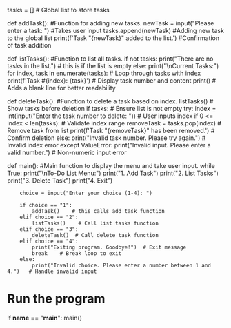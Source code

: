 tasks = []  # Global list to store tasks

def addTask():
    #Function for adding new tasks.
    newTask = input("Please enter a task: ") #Takes user input
    tasks.append(newTask) #Adding new task to the global list
    print(f'Task "{newTask}" added to the list.') #Confirmation of task addition

def listTasks():
    #Function to list all tasks.
    if not tasks:
        print("There are no tasks in the list.") # this is if the list is empty
    else:
        print("\nCurrent Tasks:")
        for index, task in enumerate(tasks):  # Loop through tasks with index
            print(f'Task #{index}: {task}')  # Display task number and content
        print()  # Adds a blank line for better readability

def deleteTask():
    #Function to delete a task based on index.
    listTasks()  # Show tasks before deletion
    if tasks:   # Ensure list is not empty
        try:
            index = int(input("Enter the task number to delete: "))  # User inputs index
            if 0 <= index < len(tasks):  # Validate index range
                removeTask = tasks.pop(index)  # Remove task from list
                print(f'Task "{removeTask}" has been removed.')   # Confirm deletion
            else:
                print("Invalid task number. Please try again.")  # Invalid index error
        except ValueError:
            print("Invalid input. Please enter a valid number.")   # Non-numeric input error

def main():
    #Main function to display the menu and take user input.
    while True:
        print("\nTo-Do List Menu:")
        print("1. Add Task")
        print("2. List Tasks")
        print("3. Delete Task")
        print("4. Exit")

        choice = input("Enter your choice (1-4): ")

        if choice == "1":
            addTask()    # this calls add task function
        elif choice == "2":
            listTasks()    # Call list tasks function
        elif choice == "3":
            deleteTask()  # Call delete task function
        elif choice == "4":
            print("Exiting program. Goodbye!")  # Exit message
            break    # Break loop to exit
        else:
            print("Invalid choice. Please enter a number between 1 and 4.")   # Handle invalid input

# Run the program
if __name__ == "__main__":
     main()
